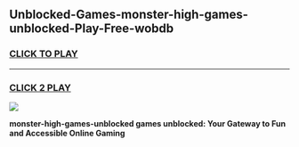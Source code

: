 
## Unblocked-Games-monster-high-games-unblocked-Play-Free-wobdb
<h3>
<a href="https://premium76.site?title=monster-high-games-unblocked&ref=18A">CLICK TO PLAY</a></h3>
<hr>

<h3>
<a href="https://premium76.site?title=monster-high-games-unblocked&ref=18A">CLICK 2 PLAY</a>
  
</h3>

<a href="https://premium76.site?title=monster-high-games-unblocked&ref=18A"><img src="https://clearcache.store/games.png"></a>


**monster-high-games-unblocked games unblocked: Your Gateway to Fun and Accessible Online Gaming**
